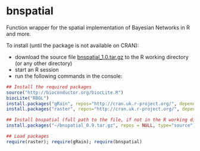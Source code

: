 # bnspatial
Function wrapper for the spatial implementation of Bayesian Networks in R and more.

To install (until the package is not available on CRAN):
- download the source file [bnspatial_1.0.tar.gz](https://github.com/dariomasante/bnspatial/blob/master/bnspatial_1.0.tar.gz?raw=true) to the R working directory (or any other directory)
- start an R session
- run the following commands in the console:
``` r
## Install the required packages 
source("http://bioconductor.org/biocLite.R")
biocLite("RBGL")
install.packages("gRain", repos="http://cran.uk.r-project.org/", dependencies=T, clean=T)
install.packages("raster", repos="http://cran.uk.r-project.org/", dependencies=T, clean=T)

## Install bnspatial (full path to the file, if not in the R working directory)
install.packages("~/bnspatial_0.9.tar.gz", repos = NULL, type="source")

## Load packages
require(raster); require(gRain); require(bnspatial)
```
